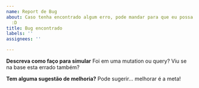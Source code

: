 ```yaml
---
name: Report de Bug
about: Caso tenha encontrado algum erro, pode mandar para que eu possa corrigir logo
  :D
title: Bug encontrado
labels: ''
assignees: ''

---
```


**Descreva como faço para simular**
Foi em uma mutation ou query?
Viu se na base esta errado também?

**Tem alguma sugestão de melhoria?**
Pode sugerir... melhorar é a meta!
